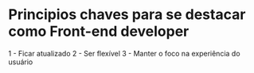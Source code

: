 # Principios chaves para se destacar como Front-end developer

1 - Ficar atualizado
2 - Ser flexível
3 - Manter o foco na experiência do usuário
